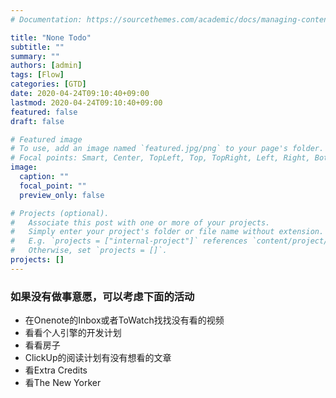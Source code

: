 ```yaml
---
# Documentation: https://sourcethemes.com/academic/docs/managing-content/

title: "None Todo"
subtitle: ""
summary: ""
authors: [admin]
tags: [Flow]
categories: [GTD]
date: 2020-04-24T09:10:40+09:00
lastmod: 2020-04-24T09:10:40+09:00
featured: false
draft: false

# Featured image
# To use, add an image named `featured.jpg/png` to your page's folder.
# Focal points: Smart, Center, TopLeft, Top, TopRight, Left, Right, BottomLeft, Bottom, BottomRight.
image:
  caption: ""
  focal_point: ""
  preview_only: false

# Projects (optional).
#   Associate this post with one or more of your projects.
#   Simply enter your project's folder or file name without extension.
#   E.g. `projects = ["internal-project"]` references `content/project/deep-learning/index.md`.
#   Otherwise, set `projects = []`.
projects: []
---
```


### 如果没有做事意愿，可以考虑下面的活动

- 在Onenote的Inbox或者ToWatch找找没有看的视频
- 看看个人引擎的开发计划
- 看看房子
- ClickUp的阅读计划有没有想看的文章
- 看Extra Credits
- 看The New Yorker